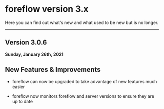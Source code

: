 # foreflow version 3.x

Here you can find out what's new and what used to be new but is no longer.

---

## Version 3.0.6

**Sunday, January 26th, 2021**

## New Features & Improvements

- foreflow can now be upgraded to take advantage of new features much easier

- foreflow now monitors foreflow and server versions to ensure they are up to date